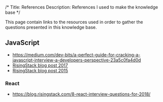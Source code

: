 /*
Title: References
Description: References I used to make the knowledge base
*/

This page contain links to the resources used in order to gather the questions presented in this knowledge base.

## JavaScript

- https://medium.com/dev-bits/a-perfect-guide-for-cracking-a-javascript-interview-a-developers-perspective-23a5c0fa4d0d
- [RisingStack blog post 2017](https://blog.risingstack.com/node-js-interview-questions-and-answers-2017/)
- [RisingStack blog post 2015](https://blog.risingstack.com/node-js-interview-questions/)

### React

- https://blog.risingstack.com/8-react-interview-questions-for-2018/
